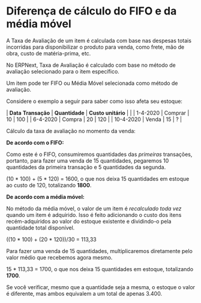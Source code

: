 # Diferença de cálculo do FIFO e da média móvel



A Taxa de Avaliação de um item é calculada com base nas despesas totais incorridas para disponibilizar o produto para venda, como frete, mão de obra, custo de matéria-prima, etc.

No ERPNext, Taxa de Avaliação é calculado com base no método de avaliação selecionado para o item específico. 

Um item pode ter FIFO ou Média Móvel selecionada como método de avaliação. 

Considere o exemplo a seguir para saber como isso afeta seu estoque:



| **Data** **Transação** | **Quantidade** | **Custo unitário** | |
| 1-4-2020 | Comprar | 10 | 100 |
| 6-4-2020 | Compra | 20 | 120 |
| 10-4-2020 | Venda | 15 | ? |

  
Cálculo da taxa de avaliação no momento da venda:

**De acordo com o FIFO:**

Como este é o FIFO, consumiremos quantidades das *primeiras* transações, portanto, para fazer uma venda de 15 quantidades, pegaremos 10 quantidades da primeira transação e 5 quantidades da segunda. 

(10 \* 100) + (5 \* 120) = 1600, o que nos deixa 15 quantidades em estoque ao custo de 120, totalizando **1800**.

 **De acordo com a média móvel:**

No método da média móvel, o valor de um item é *recalculado* *toda vez* quando um item é adquirido. Isso é feito adicionando o custo dos itens recém-adquiridos ao valor do estoque existente e dividindo-o pela quantidade total disponível. 

((10 \* 100) + (20 \* 120))/30 = 113,33

Para fazer uma venda de 15 quantidades, multiplicaremos diretamente pelo valor médio que recebemos agora mesmo. 

15 \* 113,33 = 1700, o que nos deixa 15 quantidades em estoque, totalizando **1700**.

Se você verificar, mesmo que a quantidade seja a mesma, o estoque o valor é diferente, mas ambos equivalem a um total de apenas 3.400. 



